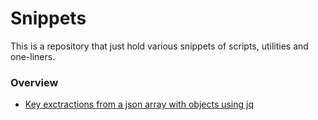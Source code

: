 # Snippets

This is a repository that just hold various snippets of scripts, utilities and one-liners.

### Overview

- [Key exctractions from a json array with objects using jq](bash/jq/json-array-with-objects-key-extraction)
